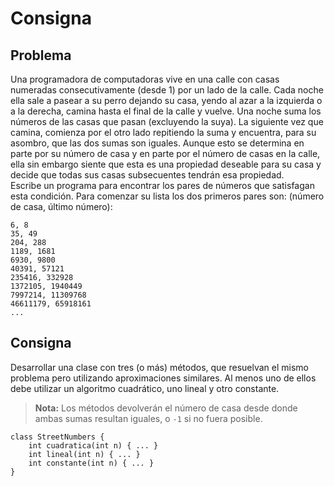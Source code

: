 # Consigna
## Problema
Una programadora de computadoras vive en una calle con casas numeradas consecutivamente (desde 1) por un lado de la calle. Cada noche ella sale a pasear a su perro dejando su casa, yendo al azar a la izquierda o a la derecha, camina hasta el final de la calle y vuelve.
Una noche suma los números de las casas que pasan (excluyendo la suya). La siguiente vez que camina, comienza por el otro lado repitiendo la suma y encuentra, para su asombro, que las dos sumas son iguales. Aunque esto se determina en parte por su número de casa y en parte por el número de casas en la calle, ella sin embargo siente que esta es una propiedad deseable para su casa y decide que todas sus casas subsecuentes tendrán esa propiedad.  
Escribe un programa para encontrar los pares de números que satisfagan esta condición. Para comenzar su lista los dos primeros pares son: (número de casa, último número):
```
6, 8
35, 49
204, 288
1189, 1681
6930, 9800
40391, 57121
235416, 332928
1372105, 1940449
7997214, 11309768
46611179, 65918161
...
```
## Consigna
Desarrollar una clase con tres (o más) métodos, que resuelvan el mismo problema pero utilizando aproximaciones similares. Al menos uno de ellos debe utilizar un algoritmo cuadrático, uno lineal y otro constante.

> **Nota:** Los métodos devolverán el número de casa desde donde ambas sumas resultan iguales, o `-1` si no fuera posible.
```
class StreetNumbers {
    int cuadratica(int n) { ... }
    int lineal(int n) { ... }
    int constante(int n) { ... }
}
```